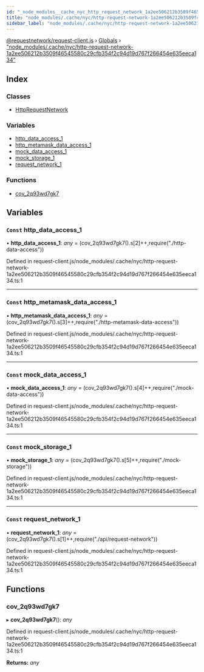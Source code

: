 ```yaml
---
id: "_node_modules__cache_nyc_http_request_network_1a2ee506212b3509f46545580c29cfb354f2c94d19d767f266454e635eeca134_"
title: "node_modules/.cache/nyc/http-request-network-1a2ee506212b3509f46545580c29cfb354f2c94d19d767f266454e635eeca134"
sidebar_label: "node_modules/.cache/nyc/http-request-network-1a2ee506212b3509f46545580c29cfb354f2c94d19d767f266454e635eeca134"
---
```


[@requestnetwork/request-client.js](../index.md) › [Globals](../globals.md) › ["node_modules/.cache/nyc/http-request-network-1a2ee506212b3509f46545580c29cfb354f2c94d19d767f266454e635eeca134"](_node_modules__cache_nyc_http_request_network_1a2ee506212b3509f46545580c29cfb354f2c94d19d767f266454e635eeca134_.md)

## Index

### Classes

* [HttpRequestNetwork](../classes/_node_modules__cache_nyc_http_request_network_1a2ee506212b3509f46545580c29cfb354f2c94d19d767f266454e635eeca134_.httprequestnetwork.md)

### Variables

* [http_data_access_1](_node_modules__cache_nyc_http_request_network_1a2ee506212b3509f46545580c29cfb354f2c94d19d767f266454e635eeca134_.md#const-http_data_access_1)
* [http_metamask_data_access_1](_node_modules__cache_nyc_http_request_network_1a2ee506212b3509f46545580c29cfb354f2c94d19d767f266454e635eeca134_.md#const-http_metamask_data_access_1)
* [mock_data_access_1](_node_modules__cache_nyc_http_request_network_1a2ee506212b3509f46545580c29cfb354f2c94d19d767f266454e635eeca134_.md#const-mock_data_access_1)
* [mock_storage_1](_node_modules__cache_nyc_http_request_network_1a2ee506212b3509f46545580c29cfb354f2c94d19d767f266454e635eeca134_.md#const-mock_storage_1)
* [request_network_1](_node_modules__cache_nyc_http_request_network_1a2ee506212b3509f46545580c29cfb354f2c94d19d767f266454e635eeca134_.md#const-request_network_1)

### Functions

* [cov_2q93wd7gk7](_node_modules__cache_nyc_http_request_network_1a2ee506212b3509f46545580c29cfb354f2c94d19d767f266454e635eeca134_.md#cov_2q93wd7gk7)

## Variables

### `Const` http_data_access_1

• **http_data_access_1**: *any* = (cov_2q93wd7gk7().s[2]++,require("./http-data-access"))

Defined in request-client.js/node_modules/.cache/nyc/http-request-network-1a2ee506212b3509f46545580c29cfb354f2c94d19d767f266454e635eeca134.ts:1

___

### `Const` http_metamask_data_access_1

• **http_metamask_data_access_1**: *any* = (cov_2q93wd7gk7().s[3]++,require("./http-metamask-data-access"))

Defined in request-client.js/node_modules/.cache/nyc/http-request-network-1a2ee506212b3509f46545580c29cfb354f2c94d19d767f266454e635eeca134.ts:1

___

### `Const` mock_data_access_1

• **mock_data_access_1**: *any* = (cov_2q93wd7gk7().s[4]++,require("./mock-data-access"))

Defined in request-client.js/node_modules/.cache/nyc/http-request-network-1a2ee506212b3509f46545580c29cfb354f2c94d19d767f266454e635eeca134.ts:1

___

### `Const` mock_storage_1

• **mock_storage_1**: *any* = (cov_2q93wd7gk7().s[5]++,require("./mock-storage"))

Defined in request-client.js/node_modules/.cache/nyc/http-request-network-1a2ee506212b3509f46545580c29cfb354f2c94d19d767f266454e635eeca134.ts:1

___

### `Const` request_network_1

• **request_network_1**: *any* = (cov_2q93wd7gk7().s[1]++,require("./api/request-network"))

Defined in request-client.js/node_modules/.cache/nyc/http-request-network-1a2ee506212b3509f46545580c29cfb354f2c94d19d767f266454e635eeca134.ts:1

## Functions

###  cov_2q93wd7gk7

▸ **cov_2q93wd7gk7**(): *any*

Defined in request-client.js/node_modules/.cache/nyc/http-request-network-1a2ee506212b3509f46545580c29cfb354f2c94d19d767f266454e635eeca134.ts:1

**Returns:** *any*
